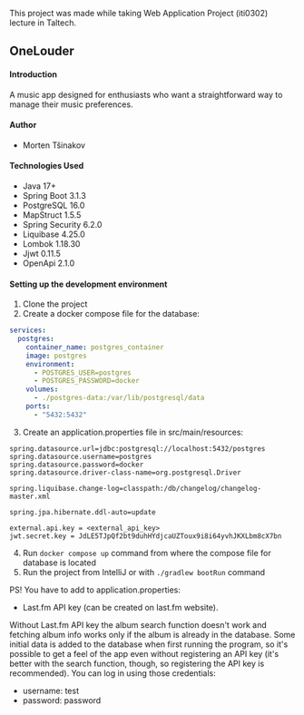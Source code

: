 This project was made while taking Web Application Project (iti0302) lecture in Taltech.

## OneLouder

#### Introduction

A music app designed for enthusiasts who want a straightforward way to manage their music preferences.

#### Author

- Morten Tšinakov

#### Technologies Used

- Java 17+
- Spring Boot 3.1.3
- PostgreSQL 16.0
- MapStruct 1.5.5
- Spring Security 6.2.0
- Liquibase 4.25.0
- Lombok 1.18.30
- Jjwt 0.11.5
- OpenApi 2.1.0

#### Setting up the development environment

1. Clone the project
2. Create a docker compose file for the database: <br>
```yaml
services:
  postgres:
    container_name: postgres_container
    image: postgres
    environment:
      - POSTGRES_USER=postgres
      - POSTGRES_PASSWORD=docker
    volumes:
      - ./postgres-data:/var/lib/postgresql/data
    ports:
      - "5432:5432"
```
3. Create an application.properties file in src/main/resources: <br>
```properties
spring.datasource.url=jdbc:postgresql://localhost:5432/postgres
spring.datasource.username=postgres
spring.datasource.password=docker
spring.datasource.driver-class-name=org.postgresql.Driver

spring.liquibase.change-log=classpath:/db/changelog/changelog-master.xml

spring.jpa.hibernate.ddl-auto=update

external.api.key = <external_api_key>
jwt.secret.key = JdLE5TJpQf2bt9duhHYdjcaUZToux9i8i64yvhJKXLbm8cX7bn
```
4. Run ```docker compose up``` command from where the compose file for database is located
5. Run the project from IntelliJ or with ```./gradlew bootRun``` command

PS! You have to add to application.properties:
- Last.fm API key (can be created on last.fm website).

Without Last.fm API key the album search function doesn't work and fetching album info works only if the album is already in the database.
Some initial data is added to the database when first running the program, so it's possible to get a feel of the app even without registering an API key (it's better with the search function, though, so registering the API key is recommended). You can log in using those credentials:
- username: test
- password: password
